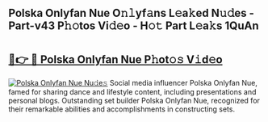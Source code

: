 ## Polska Onlyfan Nue O𝚗𝚕yf𝚊ns L𝚎a𝚔ed N𝚞𝚍es - Part-v43 P𝚑𝚘tos Vi𝚍𝚎o - H𝚘𝚝 Part L𝚎a𝚔s 1QuAn

# <h2><a href="http://kf1w33s.oniu.top/?m=Polska+Onlyfan+Nue">🔗👉 🔴 Polska Onlyfan Nue P𝚑ot𝚘𝚜 V𝚒d𝚎o</a></h2>

[![Polska Onlyfan Nue Nu𝚍e𝚜](https://i.imgur.com/0qMVB7G.gif)](http://kf1w33s.oniu.top/?m=Polska+Onlyfan+Nue)
Social media influencer Polska Onlyfan Nue, famed for sharing dance and lifestyle content, including presentations and personal blogs. Outstanding set builder Polska Onlyfan Nue, recognized for their remarkable abilities and accomplishments in constructing sets.  
